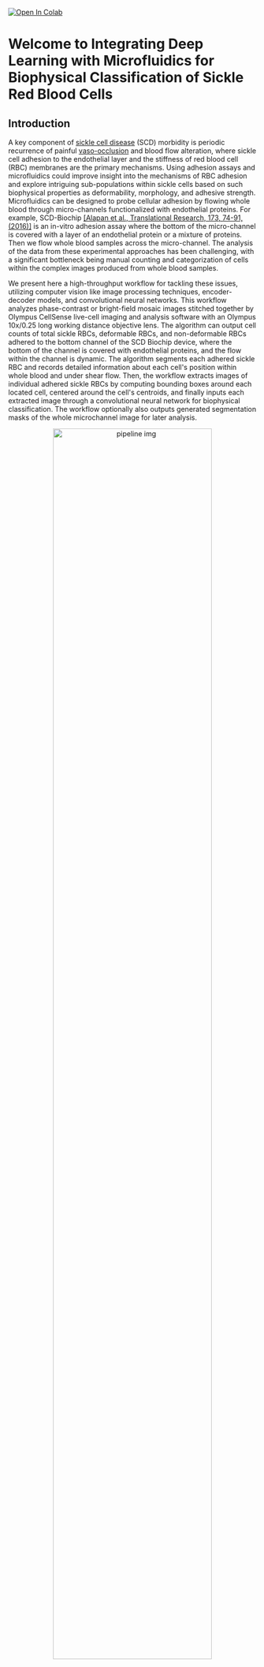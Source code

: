 [![Open In Colab](https://colab.research.google.com/assets/colab-badge.svg)](https://colab.research.google.com/github/hincz-lab/DeepLearning-SCDBiochip/blob/master/Main2_google-collab.ipynb)

# Welcome to Integrating Deep Learning with Microfluidics for Biophysical Classification of Sickle Red Blood Cells 

## Introduction 
A key component of [sickle cell disease](https://en.wikipedia.org/wiki/Sickle_cell_disease) (SCD) morbidity is periodic recurrence of painful [vaso-occlusion](https://en.wikipedia.org/wiki/Vaso-occlusive_crisis) and blood flow alteration, where sickle cell adhesion to the endothelial layer and the stiffness of red blood cell (RBC) membranes are the primary mechanisms. Using adhesion assays and microfluidics could improve insight into the mechanisms of RBC adhesion and explore intriguing sub-populations within sickle cells based on such biophysical properties as deformability, morphology, and adhesive strength. Microfluidics can be designed to probe cellular adhesion by flowing whole blood through micro-channels functionalized with endothelial proteins. For example, SCD-Biochip [[Alapan et al., Translational Research, 173, 74-91, (2016)]](https://www.ncbi.nlm.nih.gov/pmc/articles/PMC4959913/) is an in-vitro adhesion assay where the bottom of the micro-channel is covered with a layer of an endothelial protein or a mixture of proteins. Then we flow whole blood samples across the micro-channel. The analysis of the data from these experimental approaches has been challenging, with a significant bottleneck being manual counting and categorization of cells within the complex images produced from whole blood samples. 

We present here a high-throughput workflow for tackling these issues, utilizing computer vision like image processing techniques, encoder-decoder models, and convolutional neural networks. This workflow analyzes phase-contrast or bright-field mosaic images stitched together by Olympus CellSense live-cell imaging and analysis software with an Olympus 10x/0.25 long working distance objective lens. The algorithm can output cell counts of total sickle RBCs, deformable RBCs, and non-deformable RBCs adhered to the bottom channel of the SCD Biochip device, where the bottom of the channel is covered with endothelial proteins, and the flow within the channel is dynamic. The algorithm segments each adhered sickle RBC and records detailed information about each cell's position within whole blood and under shear flow. Then, the workflow extracts images of individual adhered sickle RBCs by computing bounding boxes around each located cell, centered around the cell's centroids, and finally inputs each extracted image through a convolutional neural network for biophysical classification. The workflow optionally also outputs generated segmentation masks of the whole microchannel image for later analysis. 

<p align="center">
<img src="https://user-images.githubusercontent.com/61917512/76152290-d2b4b400-608b-11ea-9e57-af36ea29d922.png" alt="pipeline img" height="80%" width="80%">
</p>

The workflow described above can be found in more detail by searching the following reference: 
Praljak, N.,Iram, Iram, S., Singh, G., Hill, A., Goreke, U., Gurkan, U., & Hinczewski,M., “Integrating deep learning with microfluidics 
for biophysical classification of sickle red blood cells.” (In preparation)

## Getting Started 

## Step by Step Pipeline

To help with debugging and understanding the model and pipeline, there is one main script 
([Main.ipynb](https://github.com/hincz-lab/DeepLearning-SCDBiochip/blob/master/Main.ipynb)) that calls all of the 
neccsesary functions to complete the pipeline. There is no need for user input in terms of deciding on specific parameter or model specifications. Below this text, we will present a walkthrough for the main script and provide a plethora 
of visualizations, while also running the pipeline step by step to inspect the output at each point. Here is the step by step 
walkthrough for the pipeline: 

### Main Script 

### Animation that Illustrates Phase I in the Pipeline
The top plot is the whole channel, consisting of stiched together mosaic images. The green box scanning across the channel corresponds 
to the two bottom plots, where the left and the right plot is the segmented and the binarized versions of the cropped image tile. Within 
the bottom two plots, the red pixels (right plot) and white pixels (left plot) corresponds to the segmented adhered cell mask and the 
binarized adhered cell mask. 

<p align="center">
<img src="https://user-images.githubusercontent.com/61917512/82155779-479f2980-9845-11ea-805e-e1160ebbc458.gif" 
height="100%" width="100%">
</p>


### Animation that Illustrates Phase II in the Pipeline
The top plot is the extracted object during `Phase 1` while the the bottom three plots corresponding to the output classes during `Phase 2`.

<p align="center">
<img src="https://user-images.githubusercontent.com/61917512/82156725-fdb94200-984a-11ea-9301-dc9e62e135ed.gif" 
height="100%" width="100%">
</p>


## Authors 

The presented algorithm is written by Niksa Praljak, Shamreen Iram, and Gundeep Singh. It is originally a product of the [Hinczewski 
Biotheory Group](http://biotheory.phys.cwru.edu/) in the [Department of Physics](https://physics.case.edu/) and [CASE Biomanufacturing and Microfabrication Laboratory](http://www.case-bml.net/) in the [Department of Mechanical 
and Aerospace Engineering](https://engineering.case.edu/emae/) at [Case Western Reserve University](https://case.edu/).

## Acknowledgments

This work was supported by the Clinical and Translational Science Collaborative of Cleveland, UL1TR002548 from the National Center for Advancing Translational Sciences component of the National Institutes of Health (NIH) and NIH Roadmap for Medical Research, Case-Coulter Translational Research Partnership Program, National Heart, Lung, and Blood Institute R01HL133574 and OT2HL152643, and National Science Foundation CAREER Awards 1552782 and 1651560. We also acknowledge with gratitude the contributions of patients and clinicians at Seidman Cancer Center (University Hospitals, Cleveland).
   
## How to Cite
If you use any portion of this code or software in your research, please cite: 
Praljak N.,Iram S., Singh G., Hill A., Goreke U., Gurkan U., & Hinczewski M., “Integrating deep learning with microfluidics for  
“Integrating deep learning with microfluidics for biophysical classification of sickle red blood cells.” (In preparation)

## Contact 
Please contact Niksa Praljak, niksapraljak1 (at) gmail.com with questions or feedback. 


## An Important Note About Using This Code 

If you want to compile this source code, please note that you will need access to the following proprietary computing utilities:

   - MATLAB (recommended R2019a edition)
   - MATLAB Toolboxes:  
     - Image Processing Toolbox
     - Deep Learning Toolbox 
     - Statistics and Machine Learning Toolbox
##

Copyright 2020 Case Western Reserve University.  Patent pending.  All rights reserved.
